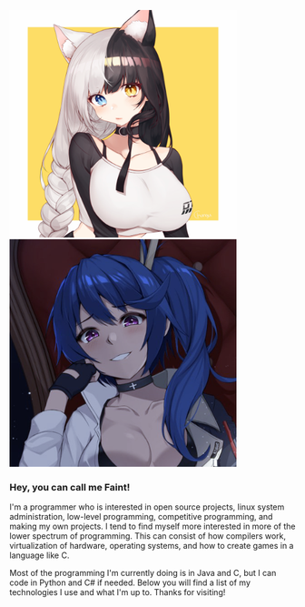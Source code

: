 
<p align=left>
  <img src="https://github.com/faintsign/faintsign/blob/main/images/1637702131283.png" height=400 width=400 text="uwu">
  <img src="https://github.com/faintsign/faintsign/blob/main/images/34347487g.png" height = 400>
  
  <h3> Hey, you can call me Faint!</h3>
</p

I'm a programmer who is interested in open source projects, linux system administration, low-level programming, competitive programming, and making my own projects.
I tend to find myself more interested in more of the lower spectrum of programming. This can consist of how compilers work, virtualization of hardware, operating systems, and how to create games in a language like C.

Most of the programming I'm currently doing is in Java and C, but I can code in Python and C# if needed. Below you will find a list of my technologies I use and what I'm up to. Thanks for visiting!


<!---
faintsign/faintsign is a ✨ special ✨ repository because its `README.md` (this file) appears on your GitHub profile.
You can click the Preview link to take a look at your changes.
--->
